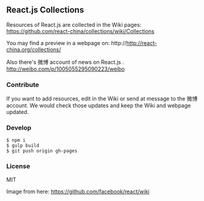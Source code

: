 React.js Collections
------

Resources of React.js are collected in the Wiki pages:
https://github.com/react-china/collections/wiki/Collections

You may find a preview in a webpage on:
http://http://react-china.org/collections/

Also there's 微博 account of news on React.js .
http://weibo.com/p/1005055295090223/weibo

### Contribute

If you want to add resources, edit in the Wiki or send at message to the 微博 account.
We would check those updates and keep the Wiki and webpage updated.

### Develop

```
$ npm i
$ gulp build
$ git push origin gh-pages
```

### License

MIT

Image from here: https://github.com/facebook/react/wiki